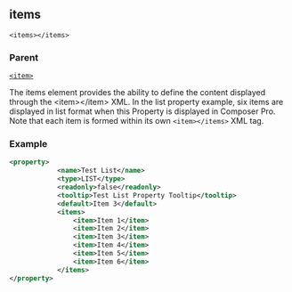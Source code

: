 ## items

`<items></items>`


### Parent

[`<item>`][1]


The items element provides the ability to define the content displayed through the \<item\>\</item\> XML. In the list property example, six items are displayed in list format when this Property is displayed in Composer Pro. Note that each item is formed within its own `<item></items>` XML tag.


### Example

```xml
<property>
			<name>Test List</name>
			<type>LIST</type>
			<readonly>false</readonly>
			<tooltip>Test List Property Tooltip</tooltip>
			<default>Item 3</default>
			<items>
				<item>Item 1</item>
				<item>Item 2</item>
				<item>Item 3</item>
				<item>Item 4</item>
				<item>Item 5</item>
				<item>Item 6</item>
			</items>
</property>
```




[1]:	https://verbose-telegram-5004f902.pages.github.io/#properties-xml-property